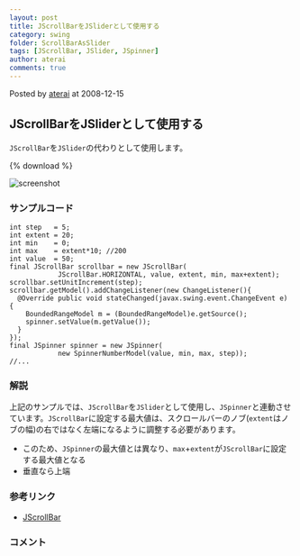 ```yaml
---
layout: post
title: JScrollBarをJSliderとして使用する
category: swing
folder: ScrollBarAsSlider
tags: [JScrollBar, JSlider, JSpinner]
author: aterai
comments: true
---
```


Posted by [aterai](http://terai.xrea.jp/aterai.html) at 2008-12-15

## JScrollBarをJSliderとして使用する
`JScrollBar`を`JSlider`の代わりとして使用します。

{% download %}

![screenshot](https://lh4.googleusercontent.com/_9Z4BYR88imo/TQTSgYVysvI/AAAAAAAAAi4/5UjLktCUVb8/s800/ScrollBarAsSlider.png)

### サンプルコード
<pre class="prettyprint"><code>int step   = 5;
int extent = 20;
int min    = 0;
int max    = extent*10; //200
int value  = 50;
final JScrollBar scrollbar = new JScrollBar(
            JScrollBar.HORIZONTAL, value, extent, min, max+extent);
scrollbar.setUnitIncrement(step);
scrollbar.getModel().addChangeListener(new ChangeListener(){
  @Override public void stateChanged(javax.swing.event.ChangeEvent e) {
    BoundedRangeModel m = (BoundedRangeModel)e.getSource();
    spinner.setValue(m.getValue());
  }
});
final JSpinner spinner = new JSpinner(
            new SpinnerNumberModel(value, min, max, step));
//...
</code></pre>

### 解説
上記のサンプルでは、`JScrollBar`を`JSlider`として使用し、`JSpinner`と連動させています。`JScrollBar`に設定する最大値は、スクロールバーのノブ(`extent`はノブの幅)の右ではなく左端になるように調整する必要があります。

- このため、`JSpinner`の最大値とは異なり、`max`+`extent`が`JScrollBar`に設定する最大値となる
- 垂直なら上端

<!-- dummy comment line for breaking list -->

### 参考リンク
- [JScrollBar](http://docs.oracle.com/javase/jp/6/api/javax/swing/JScrollBar.html)

<!-- dummy comment line for breaking list -->

### コメント
